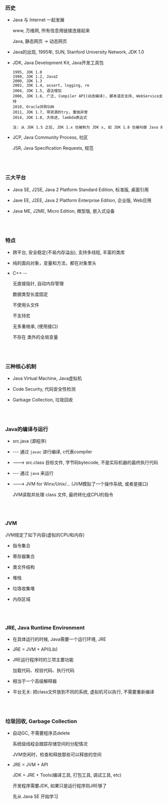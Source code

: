 ###	历史

*	Java 与 Internet 一起发展

	www, 万维网, 所有信息用链接连接起来

	Java, 静态网页 -> 动态网页

*	Java的出现, 1995年, SUN, Stanford University Network, JDK 1.0

*	JDK, Java Development Kit, Java开发工具包

	```
	1995, JDK 1.0
	1998, JDK 1.2, Java2
	2000, JDK 1.3
	2002, JDK 1.4, assert, logging, re
	2004, JDK 1.5, 语法增加
	2006, JDK 1.6, 广泛, Compiler API(动态编译), 脚本语言支持, WebService支持
	2010, Oracle并购SUN
	2011, JDK 1.7, 带资源的try, 重抛异常
	2014, JDK 1.8, 大改进, lambda表达式

	注: 从 JDK 1.5 之后, JDK 1.x 也被称为 JDK x, 如 JDK 1.8 也被叫做 Java 8
	```

*	JCP, Java Community Process, 社区

	JSR, Java Specification Requests, 规范

<br><br>

###	三大平台

*	Java SE, J2SE, Java 2 Platform Standard Edition, 标准版, 桌面引用

*	Jave EE, J2EE, Java 2 Platform Enterprise Edition, 企业版, Web应用

*	Java ME, J2ME, Micro Edition, 微型版, 嵌入式设备

<br><br>

###	特点

*	跨平台, 安全稳定(不易内存溢出), 支持多线程, 丰富的类库

*	纯的面向对象，变量和方法，都在对象里头

*	C++ --

	无直接指针, 自动内存管理

	数据类型长度固定

	不使用头文件

	不支持宏

	无多重继承, (使用接口)

	不存在 类外的全局变量

<br><br>

###	三种核心机制

*	Java Virtual Machine, Java虚拟机

*	Code Security, 代码安全性检测

*	Garbage Collection, 垃圾回收

<br><br>

###	Java的编译与运行

*	src.java (源程序)

*	--- 通过 `javac` 进行编译, c代表compiler

*	---> src.class 目标文件, 字节码bytecode, 不是实际机器的最终执行代码

*	--- 通过 `java` 来运行

*	---> JVM for Winx/Unix/... (JVM模拟了一个操作系统, 或者是接口)

	JVM读取并处理 class 文件, 最终转化成CPU的指令

<br><br>

###	JVM

JVM规定了如下内容(虚拟的CPU和内存)

*	指令集合

*	寄存器集合

*	类文件结构

*	堆栈

*	垃圾收集堆

*	内存区域

<br><br>

###	JRE, Java Runtime Environment

*	在具体运行的时候, Java需要一个运行环境, JRE

*	JRE = JVM + API(Lib)

*	JRE运行程序时的三项主要功能

	加载代码、校验代码、执行代码

*	相当于一个高级解释器

*	平台无关: 把class文件放到不同的系统, 虚拟机可以执行, 不需要重新编译

<br><br>

###	垃圾回收, Garbage Collection

*	自动GC, 不需要程序员delete

	系统级线程会跟踪存储空间的分配情况

	JVM空闲时，检查和释放那些可以释放的空间

*	JRE = JVM + API

	JDK = JRE + Tools(编译工具, 打包工具, 调试工具, etc)

	开发程序需要JDK, 如果只是运行程序则JRE够了

	先从 Java SE 开始学习
